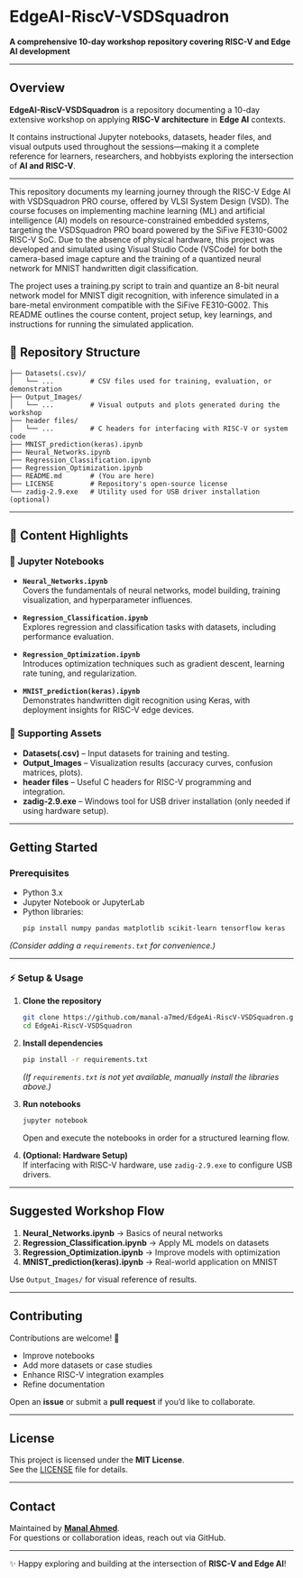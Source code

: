 
# EdgeAI-RiscV-VSDSquadron

**A comprehensive 10-day workshop repository covering RISC-V and Edge AI development**

---

## Overview

**EdgeAI-RiscV-VSDSquadron** is a repository documenting a 10-day extensive workshop on applying **RISC-V architecture** in **Edge AI** contexts.  

It contains instructional Jupyter notebooks, datasets, header files, and visual outputs used throughout the sessions—making it a complete reference for learners, researchers, and hobbyists exploring the intersection of **AI and RISC-V**.

---
This repository documents my learning journey through the RISC-V Edge AI with VSDSquadron PRO course, offered by VLSI System Design (VSD). The course focuses on implementing machine learning (ML) and artificial intelligence (AI) models on resource-constrained embedded systems, targeting the VSDSquadron PRO board powered by the SiFive FE310-G002 RISC-V SoC. Due to the absence of physical hardware, this project was developed and simulated using Visual Studio Code (VSCode) for both the camera-based image capture and the training of a quantized neural network for MNIST handwritten digit classification.

The project uses a training.py script to train and quantize an 8-bit neural network model for MNIST digit recognition, with inference simulated in a bare-metal environment compatible with the SiFive FE310-G002. This README outlines the course content, project setup, key learnings, and instructions for running the simulated application.

## 📂 Repository Structure

```
├── Datasets(.csv)/
│   └── ...         # CSV files used for training, evaluation, or demonstration
├── Output_Images/
│   └── ...         # Visual outputs and plots generated during the workshop
├── header files/
│   └── ...         # C headers for interfacing with RISC-V or system code
├── MNIST_prediction(keras).ipynb
├── Neural_Networks.ipynb
├── Regression_Classification.ipynb
├── Regression_Optimization.ipynb
├── README.md       # (You are here)
├── LICENSE         # Repository's open-source license
└── zadig-2.9.exe   # Utility used for USB driver installation (optional)
```

---

## 📖 Content Highlights

### 🔹 Jupyter Notebooks
- **`Neural_Networks.ipynb`**  
  Covers the fundamentals of neural networks, model building, training visualization, and hyperparameter influences.

- **`Regression_Classification.ipynb`**  
  Explores regression and classification tasks with datasets, including performance evaluation.

- **`Regression_Optimization.ipynb`**  
  Introduces optimization techniques such as gradient descent, learning rate tuning, and regularization.

- **`MNIST_prediction(keras).ipynb`**  
  Demonstrates handwritten digit recognition using Keras, with deployment insights for RISC-V edge devices.

### 🔹 Supporting Assets
- **Datasets(.csv)** – Input datasets for training and testing.  
- **Output_Images** – Visualization results (accuracy curves, confusion matrices, plots).  
- **header files** – Useful C headers for RISC-V programming and integration.  
- **zadig-2.9.exe** – Windows tool for USB driver installation (only needed if using hardware setup).

---

## Getting Started

###  Prerequisites
- Python 3.x  
- Jupyter Notebook or JupyterLab  
- Python libraries:  
  ```bash
  pip install numpy pandas matplotlib scikit-learn tensorflow keras
  ```

*(Consider adding a `requirements.txt` for convenience.)*

---

### ⚡ Setup & Usage

1. **Clone the repository**
   ```bash
   git clone https://github.com/manal-a7med/EdgeAi-RiscV-VSDSquadron.git
   cd EdgeAi-RiscV-VSDSquadron
   ```

2. **Install dependencies**
   ```bash
   pip install -r requirements.txt
   ```
   *(If `requirements.txt` is not yet available, manually install the libraries above.)*

3. **Run notebooks**
   ```bash
   jupyter notebook
   ```
   Open and execute the notebooks in order for a structured learning flow.

4. **(Optional: Hardware Setup)**  
   If interfacing with RISC-V hardware, use `zadig-2.9.exe` to configure USB drivers.

---

## Suggested Workshop Flow

1. **Neural_Networks.ipynb** → Basics of neural networks  
2. **Regression_Classification.ipynb** → Apply ML models on datasets  
3. **Regression_Optimization.ipynb** → Improve models with optimization  
4. **MNIST_prediction(keras).ipynb** → Real-world application on MNIST  

Use `Output_Images/` for visual reference of results.

---

## Contributing

Contributions are welcome! 🚀  
- Improve notebooks  
- Add more datasets or case studies  
- Enhance RISC-V integration examples  
- Refine documentation  

Open an **issue** or submit a **pull request** if you’d like to collaborate.

---

## License

This project is licensed under the **MIT License**.  
See the [LICENSE](LICENSE) file for details.

---

## Contact

Maintained by **[Manal Ahmed](https://github.com/manal-a7med)**.  
For questions or collaboration ideas, reach out via GitHub.

---

✨ Happy exploring and building at the intersection of **RISC-V and Edge AI**!
